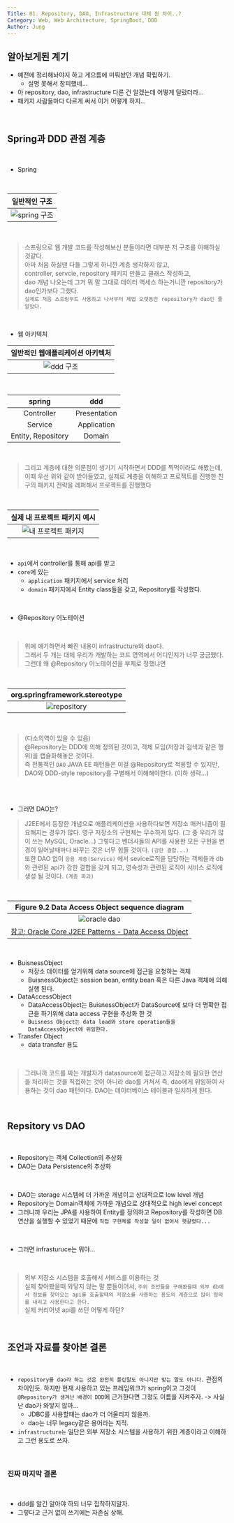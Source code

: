 ```yaml
---
Title: 01. Repository, DAO, Infrastructure 대체 뭔 차이..?
Category: Web, Web Architecture, SpringBoot, DDD
Author: Jung
---
```


## 알아보게된 계기

- 예전에 정리해놔야지 하고 게으름에 미뤄놨던 개념 확립하기.
  - 설명 못해서 창피했네...
- 아 repository, dao, infrastructure 다른 건 알겠는데 어떻게 달랐더라...
- 패키지 사람들마다 다르게 써서 이거 어떻게 하지...

</br>

## Spring과 DDD 관점 계층

</br>

- Spring

</br>

|           일반적인 구조            |
| :--------------------------------: |
| ![spring 구조](../res/_01_mvc.png) |

</br>

> 스프링으로 웹 개발 코드를 작성해보신 분들이라면 대부분 저 구조를 이해하실 것같다.  
> 아마 처음 하실땐 다들 그렇게 하니깐 계층 생각하지 않고,  
> controller, servcie, repository 패키지 만들고 클래스 작성하고,  
> dao 개념 나오는데 그거 뭐 말 그대로 데이터 액세스 하는거니깐 repository가 dao인가보다 그랬다.  
> `실제로 처음 스프링부트 사용하고 나서부터 제법 오랫동안 repository가 dao인 줄 알았다.`

</br>

- 웹 아키텍처

| 일반적인 웹애플리케이션 아키텍처 |
| :------------------------------: |
| ![ddd 구조](../res/_01_ddd.png)  |

</br>

|       spring       |     ddd      |
| :----------------: | :----------: |
|     Controller     | Presentation |
|      Service       | Application  |
| Entity, Repository |    Domain    |

</br>

> 그리고 계층에 대한 의문점이 생기기 시작하면서 DDD를 찍먹이라도 해봤는데, 이때 우선 위와 같이 받아들였고, 실제로 계층을 이해하고 프로젝트를 진행한 친구의 패키지 전략을 레퍼해서 프로젝트를 진행했다

</br>

|         실제 내 프로젝트 패키지 예시         |
| :------------------------------------------: |
| ![내 프로젝트 패키지](../res/_01_custom.png) |

</br>

- `api`에서 controller를 통해 api를 받고
- `core`에 있는
  - `application` 패키지에서 service 처리
  - `domain` 패키지에서 Entity class들을 갖고, Repository를 작성했다.

</br>

- @Repository 어노테이션

</br>

> 위에 얘기하면서 빠진 내용이 infrastructure와 dao다.  
> 그래서 두 개는 대체 우리가 개발하는 코드 영역에서 어디인지가 너무 궁금했다.
> 그런데 왜 @Repository 어노테이션을 부제로 정했냐면

</br>

|      org.springframework.stereotype      |
| :--------------------------------------: |
| ![repository](../res/_01_repository.png) |

</br>

> (다소의역이 있을 수 있음)  
> @Repository는 DDD에 의해 정의된 것이고, 객체 모임(저장과 검색과 같은 행위)을 캡슐화해놓은 것이다.  
> 즉 전통적인 `DAO` JAVA EE 패턴들은 이걸 @Repository로 적용할 수 있지만, DAO와 DDD-style repository를 구별해서 이해해야한다.
> (이하 생략...)

</br>

</br>

- 그러면 DAO는?

> J2EE에서 등장한 개념으로 애플리케이션을 사용하다보면 저장소 매커니즘이 필요해지는 경우가 많다. 영구 저장소의 구현체는 무수하게 많다. (그 중 우리가 많이 쓰는 MySQL, Oracle...)
> 그렇다고 벤더사들의 API를 사용한 모든 구현을 변경이 일어날때마다 바꾸는 것은 너무 힘들 것이다. `(강한 결합...)`  
> 또한 DAO 없이 `응용 계층(Service)` 에서 sevice로직을 담당하는 객체들과 db와 관련된 api가 강한 결합을 갖게 되고, 영속성과 관련된 로직이 서비스 로직에 생성 될 것이다. `(계층 파괴)`

</br>

|                                     Figure 9.2 Data Access Object sequence diagram                                     |
| :--------------------------------------------------------------------------------------------------------------------: |
|                                       ![oracle dao](../res/_01_oracle_dao.webp)                                        |
| [참고: Oracle Core J2EE Patterns - Data Access Object](https://www.oracle.com/java/technologies/dataaccessobject.html) |

</br>

- BuisnessObject
  - 저장소 데이터를 얻기위해 data source에 접근을 요청하는 객체
  - BuisnessObject는 session bean, entity bean 혹은 다른 Java 객체에 의해 실행 된다.
- DataAccessObject
  - DataAccessObject는 BuisnessObject가 DataSource에 보다 더 명확한 접근을 하기위해 data access 구현을 추상화 한 것
  - `Buisness Object는 data load와 store operation들을 DataAccessObject에 위임한다.`
- Transfer Object
  - data transfer 용도

</br>

> 그러니까 코드를 짜는 개발자가 datasource에 접근하고 저장소에 필요한 연산을 처리하는 것을 직접하는 것이 아니라 dao를 거쳐서 즉, dao에게 위임하여 사용하는 것이 dao 패턴이다.
> DAO는 데이터베이스 테이블과 일치하게 된다.

</br>

## Repsitory vs DAO

</br>

- Repository는 객체 Collection의 추상화
- DAO는 Data Persistence의 추상화

</br>

- DAO는 storage 시스템에 더 가까운 개념이고 상대적으로 low level 개념
- Repository는 Domain객체에 가까운 개념으로 상대적으로 high level concept
- 그러니까 우리는 JPA를 사용하여 Entity를 정의하고 Repository를 작성하면 DB 연산을 실행할 수 있었기 때문에 `직접 구현체를 작성할 일이 없어서 헷갈렸다...`

</br>

- 그러면 infrasturuce는 뭐야...

</br>

> 외부 저장소 시스템을 호출해서 서비스를 이용하는 것  
> 실제 찾아봤을때 와닿지 않는 말 뿐들이어서, `주위 조언들을 구해봤을때 외부 db에서 정보를 찾아오는 api를 호출할때의 저장소를 사용하는 용도의 계층으로 많이 정의를 내리고 사용한다고 한다.`  
> 실제 커리어넷 api를 쓰던 어떻게 하던?

</br>

## 조언과 자료를 찾아본 결론

</br>

- `repository를 dao라 하는 것은 완전히 틀린말도 아니지만 맞는 말도 아니다.` 관점의 차이인듯. 하지만 현재 사용하고 있는 프레임워크가 spring이고 그것이 `@Repository가 생겨난 배경이 DDD`에 근거한다면 그정도 이름을 지켜주자. -> 사실 난 dao가 와닿지 않아...
  - JDBC를 사용할때는 dao가 더 어울리지 않을까.
  - dao는 너무 legacy같은 용어라는 지적.
- `infrastructure는` 일단은 외부 저장소 시스템을 사용하기 위한 계층이라고 이해하고 그런 용도로 쓰자.

</br>

### 진짜 마지막 결론

</br>

- ddd를 알긴 알아야 하되 너무 집착하지말자.
- 그렇다고 근거 없이 쓰기에는 자존심 상해.

</br>
